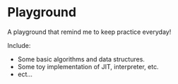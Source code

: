 # Playground

A playground that remind me to keep practice everyday!

Include:

* Some basic algorithms and data structures.
* Some toy implementation of JIT, interpreter, etc.
* ect...
